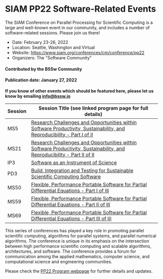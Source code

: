 # SIAM PP22 Software-Related Events

<!-- deck text start --> 
The SIAM Conference on Parallel Processing for Scientific Computing is a large and well-known event in our community, and includes a number of software-related sessions.  Please join us there!
<!-- deck text ends -->

- Date: February 23-26, 2022
- Location: Seattle, Washington and Virtual
- Website: https://www.siam.org/conferences/cm/conference/pp22 
- Organizers: The "Software Community"


#### Contributed by the BSSw Community

#### Publication date: January 27, 2022

**If you know of other events which should be featured here, please let us know by emailing info@bssw.io**

Session | Session Title (see linked program page for full details)
--------|---------------------------------------------------------
MS5 | [Research Challenges and Opportunities within Software Productivity, Sustainability, and Reproducibility - Part I of II](https://meetings.siam.org/sess/dsp_programsess.cfm?SESSIONCODE=73126)
MS21 | [Research Challenges and Opportunities within Software Productivity, Sustainability, and Reproducibility - Part II of II](https://meetings.siam.org/sess/dsp_programsess.cfm?SESSIONCODE=73127)
IP3 | [Software as an Instrument of Science](https://meetings.siam.org/sess/dsp_programsess.cfm?SESSIONCODE=73436)
PD3 | [Build, Integration and Testing for Sustainable Scientific Computing Software](https://meetings.siam.org/sess/dsp_programsess.cfm?SESSIONCODE=73834)
MS50 | [Flexible, Performance Portable Software for Partial Differential Equations - Part I of III](https://meetings.siam.org/sess/dsp_programsess.cfm?SESSIONCODE=73120)
MS59 | [Flexible, Performance Portable Software for Partial Differential Equations - Part II of III](https://meetings.siam.org/sess/dsp_programsess.cfm?SESSIONCODE=73121)
MS69 | [Flexible, Performance Portable Software for Partial Differential Equations - Part III of III](https://meetings.siam.org/sess/dsp_programsess.cfm?SESSIONCODE=73122)


This series of conferences has played a key role in promoting parallel scientific computing, algorithms for parallel systems, and parallel numerical algorithms. The conference is unique in its emphasis on the intersection between high performance scientific computing and scalable algorithms, architectures, and software. The conference provides a forum for communication among the applied mathematics, computer science, and computational science and engineering communities.

Please check the [PP22 Program webpage](https://www.siam.org/conferences/cm/program/program-and-abstracts/pp22-program-abstracts) for further details and updates.


<!---
Publish: yes
Categories: development, collaboration
Topics: software engineering, projects and organizations
Tags: conference
Level: 2
Prerequisites: default
Aggregate: none
--->
